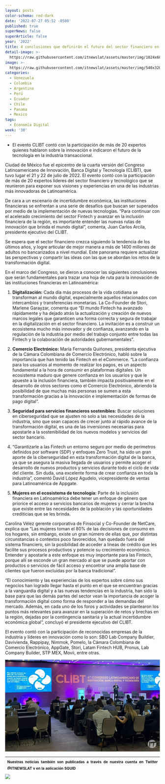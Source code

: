 ```yaml
---
layout: posts
color-schema: red-dark
date: '2022-07-27 05:52 -0500'
published: true
superNews: false
superArticle: false
year: '2022'
title: 4 conclusiones que definirán el futuro del sector financiero en Latinoamérica
detail-image: >-
  https://raw.githubusercontent.com/itnewslat/assets/master/img/1024x680/clibt-g.jpg
image: >-
  https://raw.githubusercontent.com/itnewslat/assets/master/img/540x320/clibt-p.jpg
categories:
  - Venezuela
  - Colombia
  - Argentina
  - Perú
  - Ecuador
  - Chile
  - Panama
  - Mexico
tags:
  - Economía Digital
week: '30'
---
```

- El evento CLIBT contó con la participación de más de 20 expertos quienes hablaron sobre la innovación e indicaron el futuro de la tecnología en la industria transaccional.

Ciudad de México fue el epicentro de la cuarta versión del Congreso Latinoamericano de Innovación, Banca Digital y Tecnología (CLIBT), que tuvo lugar el 21 y 22 de julio de 2022. El evento contó con la participación de más de 20 expertos líderes del sector financiero y tecnológico que se reunieron para exponer sus visiones y experiencias en una de las industrias más innovadoras de Latinoamérica.

De cara a un escenario de incertidumbre económica, las instituciones financieras se enfrentan a una serie de desafíos que buscan ser superados por medio de la implementación de nuevas tecnologías. “Para continuar con el acelerado crecimiento del sector Fintech y avanzar en la inclusión financiera de la región, es importante entender las nuevas rutas de innovación que brinda el mundo digital”, comenta, Juan Carlos Arcila, presidente ejecutivo del CLIBT.

Se espera que el sector financiero crezca siguiendo la tendencia de los últimos años, y logre articular de mejor manera a más de 1400 millones de adultos no bancarizados a nivel mundial. Este panorama requiere actualizar las perspectivas y compartir las ideas con las que se abordan los retos de la transformación digital.

En el marco del Congreso, se dieron a conocer las siguientes conclusiones que serán fundamentales para trazar una hoja de ruta para la innovación de las instituciones financieras en Latinoamérica:

1. **Digitalización:** Cada día más procesos de la vida cotidiana se transforman al mundo digital, especialmente aquellos relacionados con intercambios y transferencias monetarias. La Co-Founder de Stori, Marlene Garayzar, comenta que “El mundo Fintech ha avanzado rápidamente y ha dejado atrás la actualización y creación de nuevos marcos legales que garanticen una forma correcta y segura de trabajar en la digitalización en el sector financiero. La invitación es a construir un ecosistema mucho más innovador y de confianza, avanzando en la regulación de la industria por medio del trabajo conjunto entre todas las Fintech y la colaboración de autoridades gubernamentales”.

1. **Comercio Electrónico:** María Fernanda Quiñones, presidenta ejecutiva de la Cámara Colombiana de Comercio Electrónico, habló sobre la importancia que han tenido las Fintech en el eCommerce. “La confianza para los usuarios al momento de realizar los pagos, es un aspecto fundamental a la hora de consumir en plataformas digitales. Un ecosistema maduro que genere confianza en los usuarios y que le apueste a la inclusión financiera, también impacta positivamente en el desarrollo de otros sectores como el Comercio Electrónico, abriendo la posibilidad de que muchas más personas se sumen a esta transformación gracias a la innovación e implementación de formas de pago digital”.


1. **Seguridad para servicios financieros sostenibles:** Buscar soluciones en ciberseguridad que se ajusten no solo a las necesidades de la industria, sino que sean capaces de crecer junto al rápido avance de la transformación digital, es una de las inversiones necesarias para apostarle a la sostenibilidad de los nuevos modelos y servicios del sector bancario.
1. “Garantizarle a las Fintech un entorno seguro por medio de perímetros definidos por software (SDP) y enfoques Zero Trust, ha sido un gran aporte de la ciberseguridad en esta transformación digital de la banca, ya que se asegura la masiva llegada de usuarios y permite acoger el desarrollo de nuevos productos y servicios durante todo el ciclo de vida del cliente. Sin duda, una excelente forma de crear confianza en toda la industria”, comentó David López Agudelo, vicepresidente de ventas para Latinoamérica de Appgate.

1. **Mujeres en el ecosistema de tecnología:** Parte de la inclusión financiera en Latinoamérica debe tener un enfoque de género que priorice el acceso a servicios bancarios de mujeres y cerrar la brecha que existe entre las necesidades de la población y las oportunidades crediticias que se les brinda.


 Carolina Vélez gerente corporativa de Finsocial y Co-Founder de NetCare, explica que “Las mujeres toman el 80% de las decisiones de consumo en los hogares, sin embargo, existe un gran número de ellas que, por distintas circunstancias o contextos poco favorecidos, han quedado fuera del sistema financiero, sin la posibilidad de acceder a líneas de crédito que les facilite sus procesos productivos y potencie su crecimiento económico. Entender y apostarle a este enfoque es muy importante para las Fintech, porque allí se esconde un gran mercado al que se puede aportar con productos o servicios de fácil acceso y encontrar una amplia base de clientes que fueron excluidas por la banca tradicional”.


“El conocimiento y las experiencias de los expertos sobre cómo sus negocios han logrado llegar hasta el punto en el que se encuentran gracias a la vanguardia digital y a las nuevas tendencias en la industria, han sido la base para que las demás partes del sector vean la importancia de acoger la transformación digital como forma de responder a las demandas del mercado. Además, en cada uno de los foros y actividades se plantearon los puntos más relevantes para avanzar en la superación de retos y brechas en la región, dejadas por la contingencia sanitaria y la actual incertidumbre económica global”, concluyó el presidente ejecutivo del CLIBT.

El evento contó con la participación de reconocidas empresas de la industria y líderes en innovación como lo son: SBO Lab Company Buildier, Davivienda, Rappipay, Nimmok, Pomelo, la Cámara Colombiana de Comercio Electrónico, AppGate, Stori, Latam Fintech HUB, Pronus, Lab Company Builder, STP MEX, Movii, entre otras.

![](https://raw.githubusercontent.com/itnewslat/assets/master/img/540x320/clibt-p.jpg)

<table style="height: 42px;" width="569">
<tbody>
<tr>
<td style="text-align: justify;"><sub><strong>Nuestras noticias también son publicadas a través de nuestra cuenta en Twitter <a href="https://twitter.com/itnewslat?lang=es">@ITNEWSLAT</a> y en la aplicación <a href="https://squidapp.co/en/">SQUID</a></strong></sub></td>
</tr>
</tbody>
</table>

<img src="https://tracker.metricool.com/c3po.jpg?hash=56f88a41e39ab42c063cc51676587a04"/>